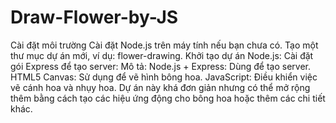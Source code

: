 # Draw-Flower-by-JS

Cài đặt môi trường
Cài đặt Node.js trên máy tính nếu bạn chưa có.
Tạo một thư mục dự án mới, ví dụ: flower-drawing.
Khởi tạo dự án Node.js:
Cài đặt gói Express để tạo server:
Mô tả:
Node.js + Express: Dùng để tạo server.
HTML5 Canvas: Sử dụng để vẽ hình bông hoa.
JavaScript: Điều khiển việc vẽ cánh hoa và nhụy hoa.
Dự án này khá đơn giản nhưng có thể mở rộng thêm bằng cách tạo các hiệu ứng động cho bông hoa hoặc thêm các chi tiết khác.
